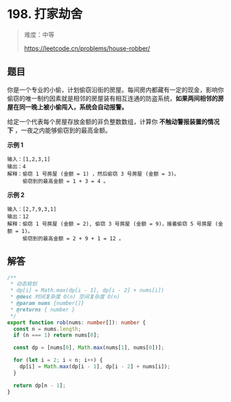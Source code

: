 # 198. 打家劫舍

> 难度：中等
>
> https://leetcode.cn/problems/house-robber/

## 题目

你是一个专业的小偷，计划偷窃沿街的房屋。每间房内都藏有一定的现金，影响你偷窃的唯一制约因素就是相邻的房屋装有相互连通的防盗系统，**如果两间相邻的房屋在同一晚上被小偷闯入，系统会自动报警。**

给定一个代表每个房屋存放金额的非负整数数组，计算你 **不触动警报装置的情况下** ，一夜之内能够偷窃到的最高金额。

**示例 1**

```
输入：[1,2,3,1]
输出：4
解释：偷窃 1 号房屋 (金额 = 1) ，然后偷窃 3 号房屋 (金额 = 3)。
     偷窃到的最高金额 = 1 + 3 = 4 。
```

**示例 2**

```
输入：[2,7,9,3,1]
输出：12
解释：偷窃 1 号房屋 (金额 = 2), 偷窃 3 号房屋 (金额 = 9)，接着偷窃 5 号房屋 (金额 = 1)。
     偷窃到的最高金额 = 2 + 9 + 1 = 12 。
```

## 解答

```typescript
/**
 * 动态规划
 * dp[i] = Math.max(dp[i - 1], dp[i - 2] + nums[i])
 * @desc 时间复杂度 O(n) 空间复杂度 O(n)
 * @param nums {number[]}
 * @returns { number }
 */
export function rob(nums: number[]): number {
  const n = nums.length;
  if (n === 1) return nums[0];

  const dp = [nums[0], Math.max(nums[1], nums[0])];

  for (let i = 2; i < n; i++) {
    dp[i] = Math.max(dp[i - 1], dp[i - 2] + nums[i]);
  }

  return dp[n - 1];
}
```
